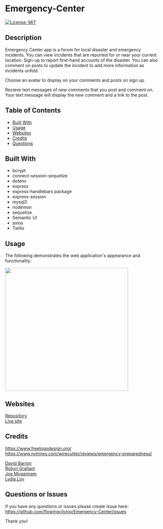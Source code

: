 # Emergency-Center
 
[![License: MIT](https://img.shields.io/badge/License-MIT-yellow.svg)](https://opensource.org/licenses/MIT)
 
 

## Description
Emergency Center app is a forum for local disaster and emergency incidents. You can view incidents that are reported for or near your current location. Sign-up to report first-hand accounts of the disaster. You can also comment on posts to update the incident to add more information as incidents unfold.

Choose an avatar to display on your comments and posts on sign up.

Recieve text messages of new comments that you post and comment on. Your text message will display the new comment and a link to the post.



## Table of Contents
* [Built With](#builtwith)
* [Usage](#usage)
* [Websites](#websites)
* [Credits](#credits)
* [Questions](#questions)


## Built With
  * bcrypt 
  * connect-session-sequelize 
  * dotenv 
  * express 
  * express-handlebars package 
  * express-session
  * mysql2
  * nodemon
  * sequelize 
  * Semantic UI
  * axios
  * Twilio


## Usage 
The following demonstrates the web application's appearance and functionality:


<img src="./public/assets/images/emergency-center-usage.gif" width="400" height="" />



## Websites
[Repository](https://github.com/flowingcityloy/Emergency-Center)<br />
[Live site](https://emergency-center.herokuapp.com//)



## Credits
https://www.freelogodesign.org/ <br/>
https://www.nytimes.com/wirecutter/reviews/emergency-preparedness/ <br/>

  [David Barron](https://github.com/webgeekbear)<br/>
  [Robyn Graham](https://github.com/robyng)<br/>
  [Joe Mogannam](https://github.com/mogannam)<br/>
  [Lydia Loy](https://github.com/flowingcityloy)<br/>



## Questions or Issues
  
If you have any questions or issues please create issue here:<br/>
https://github.com/flowingcityloy/Emergency-Center/issues  


Thank you!